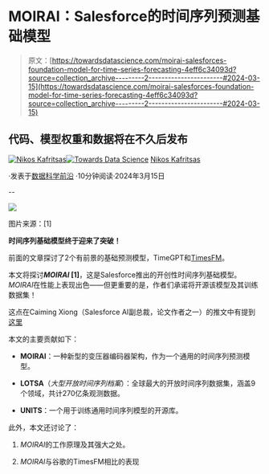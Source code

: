 # MOIRAI：Salesforce的时间序列预测基础模型

> 原文：[https://towardsdatascience.com/moirai-salesforces-foundation-model-for-time-series-forecasting-4eff6c34093d?source=collection_archive---------2-----------------------#2024-03-15](https://towardsdatascience.com/moirai-salesforces-foundation-model-for-time-series-forecasting-4eff6c34093d?source=collection_archive---------2-----------------------#2024-03-15)

## 代码、模型权重和数据将在不久后发布

[](https://medium.com/@nikoskafritsas?source=post_page---byline--4eff6c34093d--------------------------------)[![Nikos Kafritsas](../Images/de965cfcd8fbd8e1baf849017d365cbb.png)](https://medium.com/@nikoskafritsas?source=post_page---byline--4eff6c34093d--------------------------------)[](https://towardsdatascience.com/?source=post_page---byline--4eff6c34093d--------------------------------)[![Towards Data Science](../Images/a6ff2676ffcc0c7aad8aaf1d79379785.png)](https://towardsdatascience.com/?source=post_page---byline--4eff6c34093d--------------------------------) [Nikos Kafritsas](https://medium.com/@nikoskafritsas?source=post_page---byline--4eff6c34093d--------------------------------)

·发表于[数据科学前沿](https://towardsdatascience.com/?source=post_page---byline--4eff6c34093d--------------------------------) ·10分钟阅读·2024年3月15日

--

![](../Images/f65123f28c59c301de258480d8133f51.png)

图片来源：[1]

**时间序列基础模型终于迎来了突破！**

前面的文章探讨了2个有前景的基础预测模型，TimeGPT和[TimesFM](https://medium.com/towards-data-science/timesfm-googles-foundation-model-for-time-series-forecasting-593a332dd08d)。

本文将探讨***MOIRAI* [1]**，这是Salesforce推出的开创性时间序列基础模型。*MOIRAI*在性能上表现出色——但更重要的是，作者们承诺将开源该模型及其训练数据集！

这点在Caiming Xiong（Salesforce AI副总裁，论文作者之一）的推文中有提到[这里](https://twitter.com/CaimingXiong)

本文的主要贡献如下：

+   **MOIRAI**：一种新型的变压器编码器架构，作为一个通用的时间序列预测模型。

+   **LOTSA**（*大型开放时间序列档案*）：全球最大的开放时间序列数据集，涵盖9个领域，共计270亿条观测数据。

+   **UNITS**：一个用于训练通用时间序列模型的开源库。

此外，本文还讨论了：

1.  *MOIRAI*的工作原理及其强大之处。

1.  *MOIRAI*与谷歌的TimesFM相比的表现
